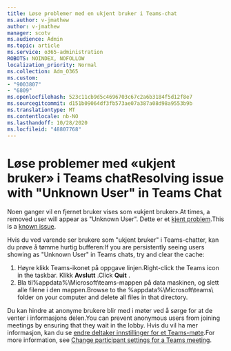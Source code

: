 ```yaml
---
title: Løse problemer med en ukjent bruker i Teams-chat
ms.author: v-jmathew
author: v-jmathew
manager: scotv
ms.audience: Admin
ms.topic: article
ms.service: o365-administration
ROBOTS: NOINDEX, NOFOLLOW
localization_priority: Normal
ms.collection: Adm_O365
ms.custom:
- "9003807"
- "6809"
ms.openlocfilehash: 523c11cb9d5c4696703c67c2a6b3184f5d12f8e7
ms.sourcegitcommit: d151b09064df3fb573ae07a387a08d98a9553b9b
ms.translationtype: MT
ms.contentlocale: nb-NO
ms.lasthandoff: 10/28/2020
ms.locfileid: "48807768"
---
```

# <a name="resolving-issue-with-unknown-user-in-teams-chat"></a><span data-ttu-id="2d320-102">Løse problemer med «ukjent bruker» i Teams chat</span><span class="sxs-lookup"><span data-stu-id="2d320-102">Resolving issue with "Unknown User" in Teams Chat</span></span>

<span data-ttu-id="2d320-103">Noen ganger vil en fjernet bruker vises som «ukjent bruker».</span><span class="sxs-lookup"><span data-stu-id="2d320-103">At times, a removed user will appear as "Unknown User".</span></span> <span data-ttu-id="2d320-104">Dette er et [kjent problem](https://docs.microsoft.com/microsoftteams/troubleshoot/known-issues/removed-user-appears-as-unknown).</span><span class="sxs-lookup"><span data-stu-id="2d320-104">This is a [known issue](https://docs.microsoft.com/microsoftteams/troubleshoot/known-issues/removed-user-appears-as-unknown).</span></span>

<span data-ttu-id="2d320-105">Hvis du ved varende ser brukere som "ukjent bruker" i Teams-chatter, kan du prøve å tømme hurtig bufferen:</span><span class="sxs-lookup"><span data-stu-id="2d320-105">If you are persistently seeing users showing as "Unknown User" in Teams chats, try and clear the cache:</span></span>

1.  <span data-ttu-id="2d320-106">Høyre klikk Teams-ikonet på oppgave linjen.</span><span class="sxs-lookup"><span data-stu-id="2d320-106">Right-click the Teams icon in the taskbar.</span></span> <span data-ttu-id="2d320-107">Klikk  **Avslutt** .</span><span class="sxs-lookup"><span data-stu-id="2d320-107">Click  **Quit** .</span></span>
2.  <span data-ttu-id="2d320-108">Bla til%appdata%\Microsoft\teams\-mappen på data maskinen, og slett alle filene i den mappen.</span><span class="sxs-lookup"><span data-stu-id="2d320-108">Browse to the %appdata%\Microsoft\teams\ folder on your computer and delete all files in that directory.</span></span>

<span data-ttu-id="2d320-109">Du kan hindre at anonyme brukere blir med i møter ved å sørge for at de venter i informasjons delen.</span><span class="sxs-lookup"><span data-stu-id="2d320-109">You can prevent anonymous users from joining meetings by ensuring that they wait in the lobby.</span></span> <span data-ttu-id="2d320-110">Hvis du vil ha mer informasjon, kan du se [endre deltaker innstillinger for et Teams-møte](https://support.microsoft.com/office/change-participant-settings-for-a-teams-meeting-53261366-dbd5-45f9-aae9-a70e6354f88e).</span><span class="sxs-lookup"><span data-stu-id="2d320-110">For more information, see [Change participant settings for a Teams meeting](https://support.microsoft.com/office/change-participant-settings-for-a-teams-meeting-53261366-dbd5-45f9-aae9-a70e6354f88e).</span></span>
